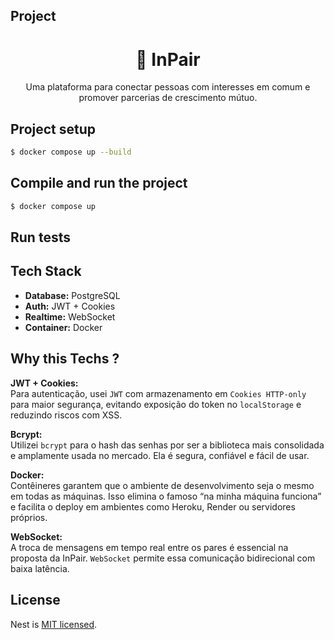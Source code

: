 ## Project
<h1 align="center">🚀 InPair</h1>
<p align="center">Uma plataforma para conectar pessoas com interesses em comum e promover parcerias de crescimento mútuo.</p>

## Project setup

```bash
$ docker compose up --build
```

## Compile and run the project
```bash
$ docker compose up
```
## Run tests

## Tech Stack 
<ul>    
<li><strong>Database:</strong> PostgreSQL</li>
<li><strong>Auth:</strong> JWT + Cookies</li> 
<li><strong>Realtime:</strong> WebSocket</li>
<li><strong>Container:</strong> Docker</li> 
</ul>

## Why this Techs ? 
<p>
  <strong>JWT + Cookies:</strong><br />
  Para autenticação, usei <code>JWT</code> com armazenamento em <code>Cookies HTTP-only</code> para maior segurança, evitando exposição do token no <code>localStorage</code> e reduzindo riscos com XSS.
</p>

<p>
  <strong>Bcrypt:</strong><br />
  Utilizei <code>bcrypt</code> para o hash das senhas por ser a biblioteca mais consolidada e amplamente usada no mercado. Ela é segura, confiável e fácil de usar.
</p>

<p>
  <strong>Docker:</strong><br />
  Contêineres garantem que o ambiente de desenvolvimento seja o mesmo em todas as máquinas. Isso elimina o famoso “na minha máquina funciona” e facilita o deploy em ambientes como Heroku, Render ou servidores próprios.
</p>

<p>
  <strong>WebSocket:</strong><br />
  A troca de mensagens em tempo real entre os pares é essencial na proposta da InPair. <code>WebSocket</code> permite essa comunicação bidirecional com baixa latência.
</p>

## License

Nest is [MIT licensed](https://github.com/nestjs/nest/blob/master/LICENSE).
